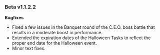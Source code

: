 ### Beta v1.1.2.2

**Bugfixes**
- Fixed a few issues in the Banquet round of the C.E.O. boss battle that results in a moderate boost in performance.
- Extended the expiration dates of the Halloween Tasks to reflect the proper end date for the Halloween event.
- Minor text fixes.
